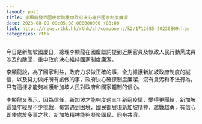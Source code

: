 ```yaml
---
layout: post
title: 李顯龍發表國慶獻詞重申政府決心維持國家制度廉潔
date: 2023-08-09 09:05:08.000000000 +08:00
link: https://news.rthk.hk/rthk/ch/component/k2/1712685-20230809.htm
categories: rthk
---
```


今日是新加坡國慶日，總理李顯龍在國慶獻詞提到近期官員及執政人民行動黨成員涉及的醜聞，重申政府決心維持國家制度廉潔。

李顯龍說，為了國家利益，政府力求做正確的事，全力維護新加坡政府制度的誠信，以及努力做好所有該做的事，政府決心確保制度廉潔，沒有貪污和不法行為，只有這樣才能夠維護新加坡人民對政府和國家體制的信心。

李顯龍又表示，因為信任，新加坡才能夠度過三年新冠疫情，變得更團結，新加坡這幾年經歷不少挑戰，每當遇到困境，國民都展現新加坡精神，越戰越勇，有信心即使處於多事之秋，新加坡精神能夠凝聚國民，同舟共濟。

